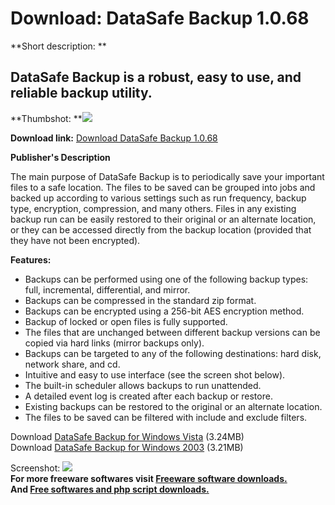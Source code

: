 # Download: DataSafe Backup 1.0.68

**Short description: **

## DataSafe Backup is a robust, easy to use, and reliable backup utility.

  
**Thumbshot: **![](http://www.freewarefiles.com/screenshot/datasafebckp_md.gif)   
  
**Download link:** [Download DataSafe Backup 1.0.68](http://freesoftwares.boysofts.com/DataSafe-Backup_program_40673.html)  
  

**Publisher's Description**  
  

The main purpose of DataSafe Backup is to periodically save your important
files to a safe location. The files to be saved can be grouped into jobs and
backed up according to various settings such as run frequency, backup type,
encryption, compression, and many others. Files in any existing backup run can
be easily restored to their original or an alternate location, or they can be
accessed directly from the backup location (provided that they have not been
encrypted).

**Features:**

  * Backups can be performed using one of the following backup types: full, incremental, differential, and mirror. 
  * Backups can be compressed in the standard zip format. 
  * Backups can be encrypted using a 256-bit AES encryption method. 
  * Backup of locked or open files is fully supported. 
  * The files that are unchanged between different backup versions can be copied via hard links (mirror backups only). 
  * Backups can be targeted to any of the following destinations: hard disk, network share, and cd. 
  * Intuitive and easy to use interface (see the screen shot below). 
  * The built-in scheduler allows backups to run unattended. 
  * A detailed event log is created after each backup or restore. 
  * Existing backups can be restored to the original or an alternate location. 
  * The files to be saved can be filtered with include and exclude filters. 

Download [DataSafe Backup for Windows
Vista](http://sofgem.com/binaries/DataSafeBackupSetupWinVista.msi) (3.24MB)  
Download [DataSafe Backup for Windows
2003](http://sofgem.com/binaries/DataSafeBackupSetupWin2003.msi) (3.21MB)

  
  
Screenshot: ![](http://www.freewarefiles.com/screenshot/datasafebckp.gif)  
**For more freeware softwares visit [Freeware software downloads.](http://freesoftwares.boysofts.com/)**   
**And [Free softwares and php script downloads.](http://www.boysofts.com/)**

